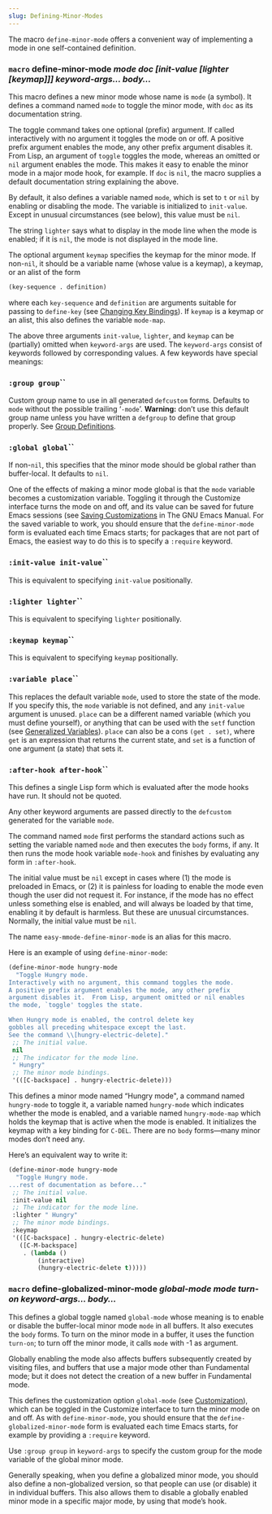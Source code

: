 ```yaml
---
slug: Defining-Minor-Modes
---
```


The macro `define-minor-mode` offers a convenient way of implementing a mode in one self-contained definition.

### <span className="tag macro">`macro`</span> **define-minor-mode** *mode doc \[init-value \[lighter \[keymap]]] keyword-args… body…*

This macro defines a new minor mode whose name is `mode` (a symbol). It defines a command named `mode` to toggle the minor mode, with `doc` as its documentation string.

The toggle command takes one optional (prefix) argument. If called interactively with no argument it toggles the mode on or off. A positive prefix argument enables the mode, any other prefix argument disables it. From Lisp, an argument of `toggle` toggles the mode, whereas an omitted or `nil` argument enables the mode. This makes it easy to enable the minor mode in a major mode hook, for example. If `doc` is `nil`, the macro supplies a default documentation string explaining the above.

By default, it also defines a variable named `mode`, which is set to `t` or `nil` by enabling or disabling the mode. The variable is initialized to `init-value`. Except in unusual circumstances (see below), this value must be `nil`.

The string `lighter` says what to display in the mode line when the mode is enabled; if it is `nil`, the mode is not displayed in the mode line.

The optional argument `keymap` specifies the keymap for the minor mode. If non-`nil`, it should be a variable name (whose value is a keymap), a keymap, or an alist of the form

```lisp
(key-sequence . definition)
```

where each `key-sequence` and `definition` are arguments suitable for passing to `define-key` (see [Changing Key Bindings](Changing-Key-Bindings)). If `keymap` is a keymap or an alist, this also defines the variable `mode-map`.

The above three arguments `init-value`, `lighter`, and `keymap` can be (partially) omitted when `keyword-args` are used. The `keyword-args` consist of keywords followed by corresponding values. A few keywords have special meanings:

### <span className="tag :groupgroup">`:group group`</span>``

Custom group name to use in all generated `defcustom` forms. Defaults to `mode` without the possible trailing ‘`-mode`’. **Warning:** don’t use this default group name unless you have written a `defgroup` to define that group properly. See [Group Definitions](Group-Definitions).

### <span className="tag :globalglobal">`:global global`</span>``

If non-`nil`, this specifies that the minor mode should be global rather than buffer-local. It defaults to `nil`.

One of the effects of making a minor mode global is that the `mode` variable becomes a customization variable. Toggling it through the Customize interface turns the mode on and off, and its value can be saved for future Emacs sessions (see [Saving Customizations](https://www.gnu.org/software/emacs/manual/html_mono/emacs.html#Saving-Customizations) in The GNU Emacs Manual. For the saved variable to work, you should ensure that the `define-minor-mode` form is evaluated each time Emacs starts; for packages that are not part of Emacs, the easiest way to do this is to specify a `:require` keyword.

### <span className="tag :init-valueinit-value">`:init-value init-value`</span>``

This is equivalent to specifying `init-value` positionally.

### <span className="tag :lighterlighter">`:lighter lighter`</span>``

This is equivalent to specifying `lighter` positionally.

### <span className="tag :keymapkeymap">`:keymap keymap`</span>``

This is equivalent to specifying `keymap` positionally.

### <span className="tag :variableplace">`:variable place`</span>``

This replaces the default variable `mode`, used to store the state of the mode. If you specify this, the `mode` variable is not defined, and any `init-value` argument is unused. `place` can be a different named variable (which you must define yourself), or anything that can be used with the `setf` function (see [Generalized Variables](Generalized-Variables)). `place` can also be a cons `(get . set)`, where `get` is an expression that returns the current state, and `set` is a function of one argument (a state) that sets it.

### <span className="tag :after-hookafter-hook">`:after-hook after-hook`</span>``

This defines a single Lisp form which is evaluated after the mode hooks have run. It should not be quoted.

Any other keyword arguments are passed directly to the `defcustom` generated for the variable `mode`.

The command named `mode` first performs the standard actions such as setting the variable named `mode` and then executes the `body` forms, if any. It then runs the mode hook variable `mode-hook` and finishes by evaluating any form in `:after-hook`.

The initial value must be `nil` except in cases where (1) the mode is preloaded in Emacs, or (2) it is painless for loading to enable the mode even though the user did not request it. For instance, if the mode has no effect unless something else is enabled, and will always be loaded by that time, enabling it by default is harmless. But these are unusual circumstances. Normally, the initial value must be `nil`.

The name `easy-mmode-define-minor-mode` is an alias for this macro.

Here is an example of using `define-minor-mode`:

```lisp
(define-minor-mode hungry-mode
  "Toggle Hungry mode.
Interactively with no argument, this command toggles the mode.
A positive prefix argument enables the mode, any other prefix
argument disables it.  From Lisp, argument omitted or nil enables
the mode, `toggle' toggles the state.

When Hungry mode is enabled, the control delete key
gobbles all preceding whitespace except the last.
See the command \\[hungry-electric-delete]."
 ;; The initial value.
 nil
 ;; The indicator for the mode line.
 " Hungry"
 ;; The minor mode bindings.
 '(([C-backspace] . hungry-electric-delete)))
```

This defines a minor mode named “Hungry mode", a command named `hungry-mode` to toggle it, a variable named `hungry-mode` which indicates whether the mode is enabled, and a variable named `hungry-mode-map` which holds the keymap that is active when the mode is enabled. It initializes the keymap with a key binding for `C-DEL`. There are no `body` forms—many minor modes don’t need any.

Here’s an equivalent way to write it:

```lisp
(define-minor-mode hungry-mode
  "Toggle Hungry mode.
...rest of documentation as before..."
 ;; The initial value.
 :init-value nil
 ;; The indicator for the mode line.
 :lighter " Hungry"
 ;; The minor mode bindings.
 :keymap
 '(([C-backspace] . hungry-electric-delete)
   ([C-M-backspace]
    . (lambda ()
        (interactive)
        (hungry-electric-delete t)))))
```

### <span className="tag macro">`macro`</span> **define-globalized-minor-mode** *global-mode mode turn-on keyword-args… body…*

This defines a global toggle named `global-mode` whose meaning is to enable or disable the buffer-local minor mode `mode` in all buffers. It also executes the `body` forms. To turn on the minor mode in a buffer, it uses the function `turn-on`; to turn off the minor mode, it calls `mode` with -1 as argument.

Globally enabling the mode also affects buffers subsequently created by visiting files, and buffers that use a major mode other than Fundamental mode; but it does not detect the creation of a new buffer in Fundamental mode.

This defines the customization option `global-mode` (see [Customization](Customization)), which can be toggled in the Customize interface to turn the minor mode on and off. As with `define-minor-mode`, you should ensure that the `define-globalized-minor-mode` form is evaluated each time Emacs starts, for example by providing a `:require` keyword.

Use `:group group` in `keyword-args` to specify the custom group for the mode variable of the global minor mode.

Generally speaking, when you define a globalized minor mode, you should also define a non-globalized version, so that people can use (or disable) it in individual buffers. This also allows them to disable a globally enabled minor mode in a specific major mode, by using that mode’s hook.
